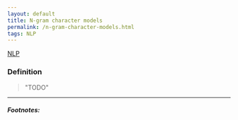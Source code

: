 ```yaml
---
layout: default
title: N-gram character models
permalink: /n-gram-character-models.html
tags: NLP 
---
```


[NLP]({{site.url}}{{site.prod}}/natural-language-processing.html)

### Definition

> "TODO"

<hr />

##### Footnotes:
